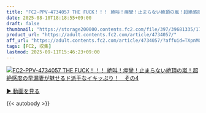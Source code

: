 ```yaml
---
title: "FC2-PPV-4734057 THE FUCK！！！ 絶叫！痙攣！止まらない絶頂の嵐！超絶感度の早漏妻が魅せるド派手なイキッぷり！　その4"
date: 2025-08-10T18:18:55+09:00
draft: false
thumbnail: "https://storage200000.contents.fc2.com/file/397/39681335/1753508879.09.jpg"
product_url: "https://adult.contents.fc2.com/article/4734057/"
aff_url: "https://adult.contents.fc2.com/article/4734057/?affuid=TXpnM01qYzFNalk9"
tags: [FC2, 収集]
lastmod: 2025-09-11T15:46:23+09:00
---
```

[![FC2-PPV-4734057 THE FUCK！！！ 絶叫！痙攣！止まらない絶頂の嵐！超絶感度の早漏妻が魅せるド派手なイキッぷり！　その4](https://storage200000.contents.fc2.com/file/397/39681335/1753508879.09.jpg)](https://adult.contents.fc2.com/article/4734057/?affuid=TXpnM01qYzFNalk9)

[▶︎ 動画を見る](https://adult.contents.fc2.com/article/4734057/?affuid=TXpnM01qYzFNalk9)


{{< autobody >}}
